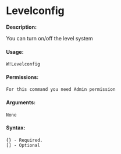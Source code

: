 # Levelconfig

**Description:**

You can turn on/off the level system

#### Usage:

```text
W!Levelconfig
```

#### Permissions:

```text
For this command you need Admin permission
```

#### Arguments:

```text
None
```

#### Syntax:

```text
{} - Required.
[] - Optional
```

